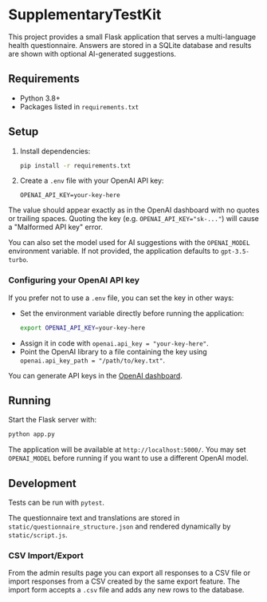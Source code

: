 # SupplementaryTestKit

This project provides a small Flask application that serves a multi-language health questionnaire. Answers are stored in a SQLite database and results are shown with optional AI-generated suggestions.

## Requirements

* Python 3.8+
* Packages listed in `requirements.txt`

## Setup

1. Install dependencies:
   ```bash
   pip install -r requirements.txt
   ```
2. Create a `.env` file with your OpenAI API key:
   ```
   OPENAI_API_KEY=your-key-here
   ```
The value should appear exactly as in the OpenAI dashboard with no quotes or
trailing spaces. Quoting the key (e.g. `OPENAI_API_KEY="sk-..."`) will cause a
"Malformed API key" error.

You can also set the model used for AI suggestions with the `OPENAI_MODEL`
environment variable. If not provided, the application defaults to
`gpt-3.5-turbo`.

### Configuring your OpenAI API key

If you prefer not to use a `.env` file, you can set the key in other ways:

* Set the environment variable directly before running the application:
  ```bash
  export OPENAI_API_KEY=your-key-here
  ```
* Assign it in code with `openai.api_key = "your-key-here"`.
* Point the OpenAI library to a file containing the key using `openai.api_key_path = "/path/to/key.txt"`.

You can generate API keys in the [OpenAI dashboard](https://platform.openai.com/account/api-keys).

## Running

Start the Flask server with:
```bash
python app.py
```
The application will be available at `http://localhost:5000/`.
You may set `OPENAI_MODEL` before running if you want to use a different
OpenAI model.

## Development


Tests can be run with `pytest`.

The questionnaire text and translations are stored in `static/questionnaire_structure.json` and rendered dynamically by `static/script.js`.

### CSV Import/Export

From the admin results page you can export all responses to a CSV file or import
responses from a CSV created by the same export feature. The import form accepts
a `.csv` file and adds any new rows to the database.

